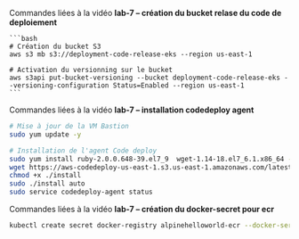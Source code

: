 Commandes liées à la vidéo **lab-7 – création du bucket relase du code de deploiement**

    ```bash
    # Création du bucket S3
    aws s3 mb s3://deployment-code-release-eks --region us-east-1

    # Activation du versionning sur le bucket
    aws s3api put-bucket-versioning --bucket deployment-code-release-eks --versioning-configuration Status=Enabled --region us-east-1
    ```

Commandes liées à la vidéo **lab-7 – installation codedeploy agent**

```bash
# Mise à jour de la VM Bastion
sudo yum update -y

# Installation de l'agent Code deploy
sudo yum install ruby-2.0.0.648-39.el7_9  wget-1.14-18.el7_6.1.x86_64 -y
wget https://aws-codedeploy-us-east-1.s3.us-east-1.amazonaws.com/latest/install
chmod +x ./install
sudo ./install auto
sudo service codedeploy-agent status
```

Commandes liées à la vidéo **lab-7 – création du docker-secret pour ecr**

```bash
kubectl create secret docker-registry alpinehelloworld-ecr --docker-server=909394135851.dkr.ecr.us-east-1.amazonaws.com --docker-username=AWS --docker-password=$(aws ecr get-login-password --region us-east-1)
```